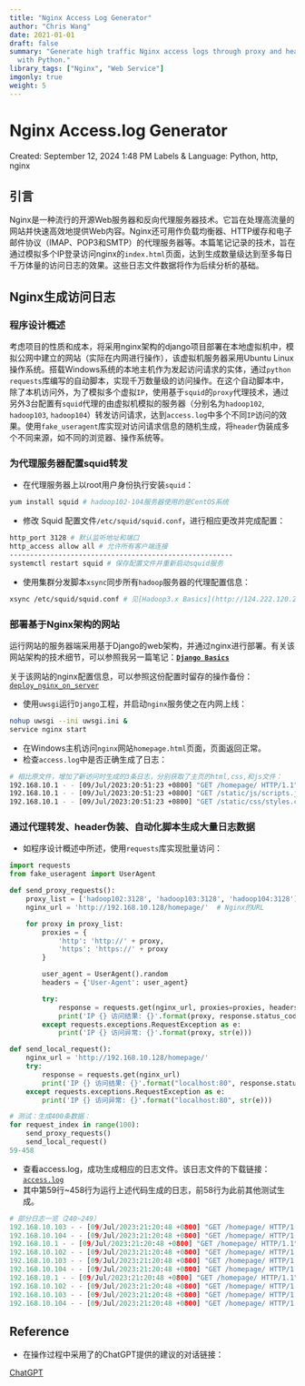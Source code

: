 ```yaml
---
title: "Nginx Access Log Generator"
author: "Chris Wang"
date: 2021-01-01
draft: false
summary: "Generate high traffic Nginx access logs through proxy and header manipulation
  with Python."
library_tags: ["Nginx", "Web Service"]
imgonly: true
weight: 5
---
```

# Nginx Access.log Generator

Created: September 12, 2024 1:48 PM
Labels & Language: Python, http, nginx

## 引言

Nginx是一种流行的开源Web服务器和反向代理服务器技术。它旨在处理高流量的网站并快速高效地提供Web内容。Nginx还可用作负载均衡器、HTTP缓存和电子邮件协议（IMAP、POP3和SMTP）的代理服务器等。本篇笔记记录的技术，旨在通过模拟多个IP登录访问nginx的`index.html`页面，达到生成数量级达到至多每日千万体量的访问日志的效果。这些日志文件数据将作为后续分析的基础。

## Nginx生成访问日志

### 程序设计概述

考虑项目的性质和成本，将采用nginx架构的django项目部署在本地虚拟机中，模拟公网中建立的网站（实际在内网进行操作），该虚拟机服务器采用Ubuntu Linux操作系统。搭载Windows系统的本地主机作为发起访问请求的实体，通过`python requests`库编写的自动脚本，实现千万数量级的访问操作。在这个自动脚本中，除了本机访问外，为了模拟多个虚拟`IP`，使用基于`squid`的`proxy`代理技术，通过另外3台配置有`squid`代理的由虚拟机模拟的服务器（分别名为`hadoop102`, `hadoop103`, `hadoop104`）转发访问请求，达到`access.log`中多个不同`IP`访问的效果。使用`fake_useragent`库实现对访问请求信息的随机生成，将`header`伪装成多个不同来源，如不同的浏览器、操作系统等。

### 为代理服务器配置squid转发

- 在代理服务器上以root用户身份执行安装`squid`：

```bash
yum install squid # hadoop102-104服务器使用的是CentOS系统
```

- 修改 Squid 配置文件`/etc/squid/squid.conf`，进行相应更改并完成配置：

```bash
http_port 3128 # 默认监听地址和端口
http_access allow all # 允许所有客户端连接
-------------------------------------------------------
systemctl restart squid # 保存配置文件并重新启动squid服务
```

- 使用集群分发脚本`xsync`同步所有`hadoop`服务器的代理配置信息：

```bash
xsync /etc/squid/squid.conf # 见[Hadoop3.x Basics](http://124.222.120.214/media/notion_files/070523/hadoop_basics_notes.html)
```

### 部署基于Nginx架构的网站

运行网站的服务器端采用基于Django的web架构，并通过nginx进行部署。有关该网站架构的技术细节，可以参照我另一篇笔记：[**`Django Basics`**](http://124.222.120.214/media/notion_files/070923/Django%20Basics%20668d2388c67b47869a192459163ec675.html)

关于该网站的nginx配置信息，可以参照这份配置时留存的操作备份：[`deploy_nginx_on_server`](http://124.222.120.214/media/notion_files/070923/deploy_nginx_on_server.txt)

- 使用`uwsgi`运行`Django`工程，并启动`nginx`服务使之在内网上线：

```bash
nohup uwsgi --ini uwsgi.ini &
service nginx start
```

- 在Windows主机访问`nginx`网站`homepage.html`页面，页面返回正常。
- 检查`access.log`中是否正确生成了日志：

```bash
# 相比原文件，增加了新访问时生成的3条日志，分别获取了主页的html,css,和js文件：
192.168.10.1 - - [09/Jul/2023:20:51:23 +0800] "GET /homepage/ HTTP/1.1" 200 5266 "-" "Mozilla/5.0 (Windows NT 10.0; Win64; x64) AppleWebKit/537.36 (KHTML, like Gecko) Chrome/114.0.0.0 Safari/537.36 Edg/114.0.1823.67"
192.168.10.1 - - [09/Jul/2023:20:51:23 +0800] "GET /static/js/scripts.js HTTP/1.1" 404 1035 "http://192.168.10.128/homepage/" "Mozilla/5.0 (Windows NT 10.0; Win64; x64) AppleWebKit/537.36 (KHTML, like Gecko) Chrome/114.0.0.0 Safari/537.36 Edg/114.0.1823.67"
192.168.10.1 - - [09/Jul/2023:20:51:23 +0800] "GET /static/css/styles.css HTTP/1.1" 404 1029 "http://192.168.10.128/homepage/" "Mozilla/5.0 (Windows NT 10.0; Win64; x64) AppleWebKit/537.36 (KHTML, like Gecko) Chrome/114.0.0.0 Safari/537.36 Edg/114.0.1823.67"
```

### 通过代理转发、header伪装、自动化脚本生成大量日志数据

- 如程序设计概述中所述，使用`requests`库实现批量访问：

```python
import requests
from fake_useragent import UserAgent

def send_proxy_requests():
    proxy_list = ['hadoop102:3128', 'hadoop103:3128', 'hadoop104:3128']  # 代理服务器列表
    nginx_url = 'http://192.168.10.128/homepage/'  # Nginx的URL

    for proxy in proxy_list:
        proxies = {
            'http': 'http://' + proxy,
            'https': 'https://' + proxy
        }

        user_agent = UserAgent().random
        headers = {'User-Agent': user_agent}

        try:
            response = requests.get(nginx_url, proxies=proxies, headers=headers)
            print('IP {} 访问结果: {}'.format(proxy, response.status_code))
        except requests.exceptions.RequestException as e:
            print('IP {} 访问异常: {}'.format(proxy, str(e)))

def send_local_request():
    nginx_url = 'http://192.168.10.128/homepage/'
    try:
        response = requests.get(nginx_url)
        print('IP {} 访问结果: {}'.format("localhost:80", response.status_code))
    except requests.exceptions.RequestException as e:
        print('IP {} 访问异常: {}'.format("localhost:80", str(e)))

# 测试：生成400条数据：
for request_index in range(100):
    send_proxy_requests()
    send_local_request()
59-458
```

- 查看access.log，成功生成相应的日志文件。该日志文件的下载链接：[`access.log`](http://124.222.120.214/download/access_log.txt)
- 其中第59行~458行为运行上述代码生成的日志，前58行为此前其他测试生成。

```python
# 部分日志一览（240~249）
192.168.10.103 - - [09/Jul/2023:21:20:48 +0800] "GET /homepage/ HTTP/1.1" 200 21552 "-" "Mozilla/4.0 (compatible; MSIE 6.0; Linux i686 ; en) Opera 9.70"
192.168.10.104 - - [09/Jul/2023:21:20:48 +0800] "GET /homepage/ HTTP/1.1" 200 21552 "-" "Mozilla/4.0 (compatible; MSIE 6.0; Windows NT 5.0) Opera 7.10  [en]"
192.168.10.1 - - [09/Jul/2023:21:20:48 +0800] "GET /homepage/ HTTP/1.1" 200 5266 "-" "python-requests/2.31.0"
192.168.10.102 - - [09/Jul/2023:21:20:48 +0800] "GET /homepage/ HTTP/1.1" 200 21552 "-" "Mozilla/5.0 (Macintosh; U; Intel Mac OS X 10_5_2; pt-br) AppleWebKit/525.13 (KHTML, like Gecko) Version/3.1 Safari/525.13"
192.168.10.103 - - [09/Jul/2023:21:20:48 +0800] "GET /homepage/ HTTP/1.1" 200 21552 "-" "Mozilla/5.0 (Macintosh; U; PPC Mac OS X; nl-nl) AppleWebKit/418.8 (KHTML, like Gecko) Safari/419.3"
192.168.10.104 - - [09/Jul/2023:21:20:48 +0800] "GET /homepage/ HTTP/1.1" 200 21552 "-" "Mozilla/5.0 (Windows; U; Windows NT 6.0; en-US) AppleWebKit/525.19 (KHTML, like Gecko) Chrome/1.0.154.59 Safari/525.19"
192.168.10.1 - - [09/Jul/2023:21:20:48 +0800] "GET /homepage/ HTTP/1.1" 200 5266 "-" "python-requests/2.31.0"
192.168.10.102 - - [09/Jul/2023:21:20:48 +0800] "GET /homepage/ HTTP/1.1" 200 21552 "-" "Mozilla/5.0 (X11; U; Linux x86_64; de; rv:1.8.1.12) Gecko/20080208 Fedora/2.0.0.12-1.fc8 Firefox/2.0.0.12"
192.168.10.103 - - [09/Jul/2023:21:20:48 +0800] "GET /homepage/ HTTP/1.1" 200 21552 "-" "Mozilla/5.0 (Windows NT 10.0; Win64; x64) AppleWebKit/537.36 (KHTML like Gecko) Chrome/51.0.2704.79 Safari/537.36 Edge/14.14931"
192.168.10.104 - - [09/Jul/2023:21:20:48 +0800] "GET /homepage/ HTTP/1.1" 200 21552 "-" "Mozilla/4.0 (compatible; MSIE 8.0; Windows NT 6.0; en) Opera 11.00"
```

## Reference

- 在操作过程中采用了的ChatGPT提供的建议的对话链接：

[ChatGPT](https://chat.openai.com/share/16f97992-a96a-4c43-9970-7c963f9e1be0)